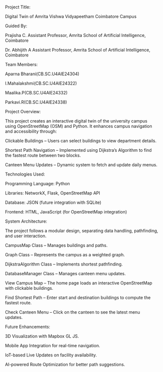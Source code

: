 Project Title:

Digital Twin of Amrita Vishwa Vidyapeetham Coimbatore Campus


Guided By:

Prajisha C. Assistant Professor, Amrita School of Artificial Intelligence, Coimbatore

Dr. Abhijith A Assistant Professor, Amrita School of Artificial Intelligence, Coimbatore



Team Members:

Aparna Bharani(CB.SC.U4AIE24304)

I.Mahalakshmi(CB.SC.U4AIE24322)

Maalika.P(CB.SC.U4AIE24332)

Parkavi.R(CB.SC.U4AIE24338)


Project Overview:

This project creates an interactive digital twin of the university campus using OpenStreetMap (OSM) and Python. It enhances campus navigation and accessibility through:


Clickable Buildings – Users can select buildings to view department details.

Shortest Path Navigation – Implemented using Dijkstra’s Algorithm to find the fastest route between two blocks.

Canteen Menu Updates – Dynamic system to fetch and update daily menus.



Technologies Used:

Programming Language: Python

Libraries: NetworkX, Flask, OpenStreetMap API

Database: JSON (future integration with SQLite)

Frontend: HTML, JavaScript (for OpenStreetMap integration)



System Architecture:

The project follows a modular design, separating data handling, pathfinding, and user interaction.

CampusMap Class – Manages buildings and paths.

Graph Class – Represents the campus as a weighted graph.

DijkstraAlgorithm Class – Implements shortest pathfinding.

DatabaseManager Class – Manages canteen menu updates.

View Campus Map – The home page loads an interactive OpenStreetMap with clickable buildings.

Find Shortest Path – Enter start and destination buildings to compute the fastest route.

Check Canteen Menu – Click on the canteen to see the latest menu updates.



Future Enhancements:

3D Visualization with Mapbox GL JS.

Mobile App Integration for real-time navigation.

IoT-based Live Updates on facility availability.

AI-powered Route Optimization for better path suggestions.
